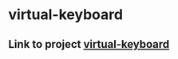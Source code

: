 # virtual-keyboard
## Link to project [virtual-keyboard](https://ibnhasaniy.github.io/virtual-keyboard/)

